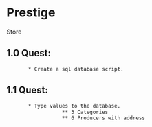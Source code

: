 # Prestige
Store


## 1.0 Quest:
           * Create a sql database script.

## 1.1 Quest:
           * Type values to the database.
                      ** 3 Categories
                      ** 6 Producers with address
            
